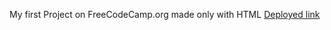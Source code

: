 My first Project on FreeCodeCamp.org made only with HTML
[Deployed link](https://github.com/kanyshaiosmonova.github.io/FreeCodeCamp-Finished-Projects/CatPhotoApp/index.html)
